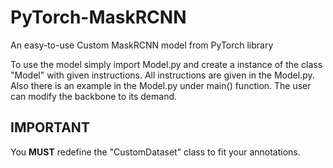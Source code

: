 # PyTorch-MaskRCNN
An easy-to-use Custom MaskRCNN model from PyTorch library

To use the model simply import Model.py and create a instance of the class "Model" with given instructions.
All instructions are given in the Model.py. Also there is an example in the Model.py under main() function.
The user can modify the backbone to its demand. 

## IMPORTANT
You **MUST** redefine the "CustomDataset" class to fit your annotations.  


